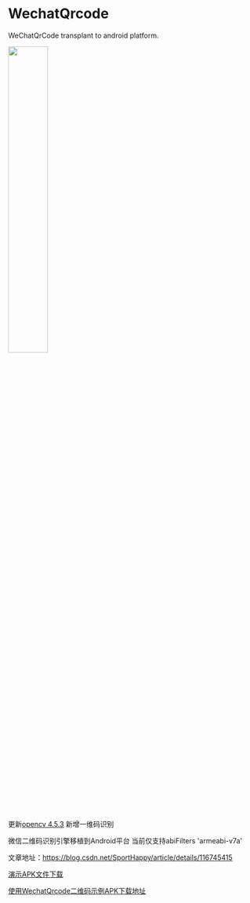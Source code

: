 # WechatQrcode
WeChatQrCode transplant to android platform.

<p align="left">
  <img src="https://github.com/malxt/ObtainSignature/blob/master/WechatQrcode_mini.gif" width="40%">
</p>

更新[opencv 4.5.3](https://github.com/malxt/opencv/tree/main/opencv) 新增一维码识别

微信二维码识别引擎移植到Android平台
当前仅支持abiFilters 'armeabi-v7a'

文章地址：https://blog.csdn.net/SportHappy/article/details/116745415

[演示APK文件下载](https://github.com/malxt/WechatQrcode/releases/download/v1.0.2/WechatQrcode_v1.0.2.apk)

[使用WechatQrcode二维码示例APK下载地址](https://github.com/malxt/ObtainSignature/releases)
